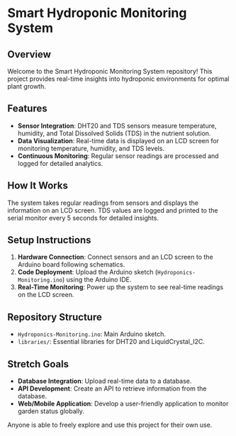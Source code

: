 # Smart Hydroponic Monitoring System

## Overview

Welcome to the Smart Hydroponic Monitoring System repository! This project provides real-time insights into hydroponic environments for optimal plant growth.

## Features

- **Sensor Integration**: DHT20 and TDS sensors measure temperature, humidity, and Total Dissolved Solids (TDS) in the nutrient solution.
- **Data Visualization**: Real-time data is displayed on an LCD screen for monitoring temperature, humidity, and TDS levels.
- **Continuous Monitoring**: Regular sensor readings are processed and logged for detailed analytics.

## How It Works

The system takes regular readings from sensors and displays the information on an LCD screen. TDS values are logged and printed to the serial monitor every 5 seconds for detailed insights.

## Setup Instructions

1. **Hardware Connection**: Connect sensors and an LCD screen to the Arduino board following schematics.
2. **Code Deployment**: Upload the Arduino sketch (`Hydroponics-Monitoring.ino`) using the Arduino IDE.
3. **Real-Time Monitoring**: Power up the system to see real-time readings on the LCD screen.

## Repository Structure

- `Hydroponics-Monitoring.ino`: Main Arduino sketch.
- `libraries/`: Essential libraries for DHT20 and LiquidCrystal_I2C.

## Stretch Goals

- **Database Integration**: Upload real-time data to a database.
- **API Development**: Create an API to retrieve information from the database.
- **Web/Mobile Application**: Develop a user-friendly application to monitor garden status globally.


Anyone is able to freely explore and use this project for their own use.
 
